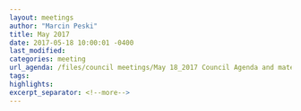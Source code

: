 ```yaml
---
layout: meetings
author: "Marcin Peski"
title: May 2017
date: 2017-05-18 10:00:01 -0400
last_modified: 
categories: meeting
url_agenda: /files/council meetings/May 18_2017 Council Agenda and materials (1).pdf
tags: 
highlights: 
excerpt_separator: <!--more-->
---
```

<!--more-->
